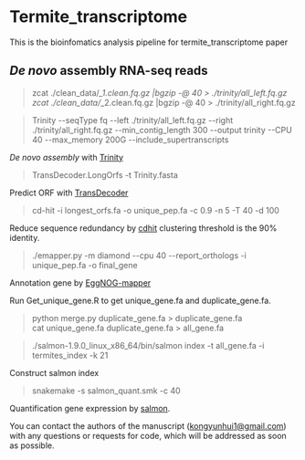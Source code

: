 # Termite_transcriptome
This is the bioinfomatics analysis pipeline for termite_transcriptome paper

## *De novo* assembly RNA-seq reads
>zcat ./clean_data/*_1.clean.fq.gz |bgzip -@ 40 > ./trinity/all_left.fq.gz \
zcat ./clean_data/*_2.clean.fq.gz |bgzip -@ 40 > ./trinity/all_right.fq.gz


>Trinity --seqType fq --left ./trinity/all_left.fq.gz 
--right ./trinity/all_right.fq.gz 
--min_contig_length 300 --output trinity 
--CPU 40 --max_memory 200G --include_supertranscripts 

*De novo assembly* with [Trinity](https://github.com/trinityrnaseq/trinityrnaseq)

>TransDecoder.LongOrfs -t Trinity.fasta 

Predict ORF with [TransDecoder](https://github.com/TransDecoder/TransDecoder)

>cd-hit -i longest_orfs.fa -o unique_pep.fa -c 0.9 -n 5 -T 40 -d 100

Reduce sequence redundancy by [cdhit](https://github.com/weizhongli/cdhit) clustering threshold is the 90% identity.

>./emapper.py -m diamond --cpu 40 --report_orthologs -i unique_pep.fa -o final_gene

Annotation gene by [EggNOG-mapper](https://github.com/eggnogdb/eggnog-mapper)

Run Get_unique_gene.R to get unique_gene.fa and duplicate_gene.fa.
>python merge.py duplicate_gene.fa > duplicate_gene.fa \
>cat unique_gene.fa duplicate_gene.fa > all_gene.fa



>./salmon-1.9.0_linux_x86_64/bin/salmon index -t all_gene.fa -i termites_index -k 21

Construct salmon index
>snakemake -s salmon_quant.smk -c 40

Quantification gene expression by [salmon](https://github.com/COMBINE-lab/salmon).

You can contact the authors of the manuscript (kongyunhui1@gmail.com) with any questions or requests for code, which will be addressed as soon as possible.
